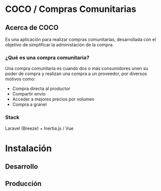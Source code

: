 # COCO / Compras Comunitarias

## Acerca de COCO

Es una aplicación para realizar compras comunitarias, desarrollada con el objetivo de simplificar la administación de la compra.

### ¿Qué es una compra comunitaria?

Una compra comunitaria es cuando dos o más consumidores unen su poder de compra y realizan una compra a un proveedor, por diversos motivos como:

- Compra directa al productor
- Compartir envío
- Acceder a mejores precios por volumen
- Compra a granel

### Stack

Laravel (Breeze) + Inertia.js / Vue

# Instalación

## Desarrollo

## Producción
